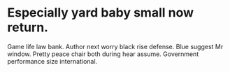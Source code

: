 
# Especially yard baby small now return.
Game life law bank. Author next worry black rise defense.
Blue suggest Mr window. Pretty peace chair both during hear assume. Government performance size international.